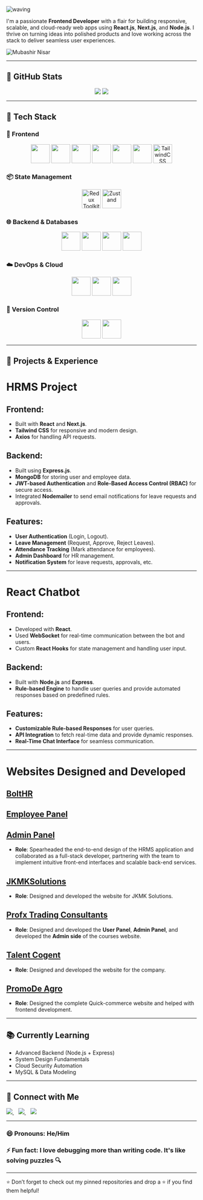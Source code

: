 ![waving](https://capsule-render.vercel.app/api?type=speech&height=300&color=gradient&text=Mubashir%20Nisar&reversal=false&fontAlign=50&animation=blink)

I'm a passionate **Frontend Developer** with a flair for building responsive, scalable, and cloud-ready web apps using **React.js**, **Next.js**, and **Node.js**. I thrive on turning ideas into polished products and love working across the stack to deliver seamless user experiences.

<p align="left"> <img src="https://komarev.com/ghpvc/?username=mubashirnhasir&label=Profile%20views&color=0e75b6&style=flat" alt="Mubashir Nisar" /> </p>

---

## 🚀 GitHub Stats

<p align="center">
  <img src="https://github-readme-stats.vercel.app/api?username=mubashirnhasir&show_icons=true&theme=dark" />
  <img src="https://github-readme-stats.vercel.app/api/top-langs/?username=mubashirnhasir&layout=compact&theme=radical" />
</p>

---

## 🧠 Tech Stack

### 🚧 Frontend
<div align="center">
  <img src="https://cdn.jsdelivr.net/gh/devicons/devicon@latest/icons/react/react-original.svg" height="50" />
  <img src="https://cdn.jsdelivr.net/gh/devicons/devicon@latest/icons/nextjs/nextjs-original.svg" height="50" />
  <img src="https://cdn.jsdelivr.net/gh/devicons/devicon@latest/icons/javascript/javascript-original.svg" height="50" />
  <img src="https://cdn.jsdelivr.net/gh/devicons/devicon@latest/icons/typescript/typescript-original.svg" height="50" />
  <img src="https://cdn.jsdelivr.net/gh/devicons/devicon@latest/icons/html5/html5-original.svg" height="50" />
  <img src="https://cdn.jsdelivr.net/gh/devicons/devicon@latest/icons/css3/css3-original.svg" height="50" />
  <img src="https://cdn.jsdelivr.net/npm/@egoist/tailwindcss-icons@1.9.0/+esm" alt="TailwindCSS" height="50" />
</div>

### 📦 State Management
<div align="center">
  <img src="https://raw.githubusercontent.com/reduxjs/redux/master/logo/logo.png" alt="Redux Toolkit" height="50" />
  <img src="https://raw.githubusercontent.com/pmndrs/zustand/main/docs/logo.png" alt="Zustand" height="50" />
</div>

### 🌐 Backend & Databases
<div align="center">
  <img src="https://cdn.jsdelivr.net/gh/devicons/devicon@latest/icons/nodejs/nodejs-original.svg" height="50" />
  <img src="https://cdn.jsdelivr.net/gh/devicons/devicon@latest/icons/express/express-original.svg" height="50" />
  <img src="https://cdn.jsdelivr.net/gh/devicons/devicon@latest/icons/mongodb/mongodb-original.svg" height="50" />
  <img src="https://cdn.jsdelivr.net/gh/devicons/devicon@latest/icons/mysql/mysql-original.svg" height="50" />
</div>

### ☁️ DevOps & Cloud
<div align="center">
  <img src="https://cdn.jsdelivr.net/gh/devicons/devicon@latest/icons/docker/docker-original.svg" height="50" />
  <img src="https://cdn.jsdelivr.net/gh/devicons/devicon@latest/icons/kubernetes/kubernetes-plain.svg" height="50" />
  <img src="https://cdn.jsdelivr.net/gh/devicons/devicon@latest/icons/amazonwebservices/amazonwebservices-original-wordmark.svg" height="50" />
</div>

### 📂 Version Control
<div align="center">
  <img src="https://cdn.jsdelivr.net/gh/devicons/devicon@latest/icons/git/git-original.svg" height="50" />
  <img src="https://cdn.jsdelivr.net/gh/devicons/devicon@latest/icons/github/github-original.svg" height="50" />
</div>

---

## 💼 Projects & Experience
# HRMS Project

## Frontend:
- Built with **React** and **Next.js**.
- **Tailwind CSS** for responsive and modern design.
- **Axios** for handling API requests.

## Backend:
- Built using **Express.js**.
- **MongoDB** for storing user and employee data.
- **JWT-based Authentication** and **Role-Based Access Control (RBAC)** for secure access.
- Integrated **Nodemailer** to send email notifications for leave requests and approvals.

## Features:
- **User Authentication** (Login, Logout).
- **Leave Management** (Request, Approve, Reject Leaves).
- **Attendance Tracking** (Mark attendance for employees).
- **Admin Dashboard** for HR management.
- **Notification System** for leave requests, approvals, etc.

---

# React Chatbot

## Frontend:
- Developed with **React**.
- Used **WebSocket** for real-time communication between the bot and users.
- Custom **React Hooks** for state management and handling user input.

## Backend:
- Built with **Node.js** and **Express**.
- **Rule-based Engine** to handle user queries and provide automated responses based on predefined rules.

## Features:
- **Customizable Rule-based Responses** for user queries.
- **API Integration** to fetch real-time data and provide dynamic responses.
- **Real-Time Chat Interface** for seamless communication.

---

# Websites Designed and Developed

## [BoltHR](https://bolt-hr.com/)
## [Employee Panel](https://employee.bolt-hr.com/)
## [Admin Panel](https://admin.bolt-hr.com/)
- **Role**: Spearheaded the end-to-end design of the HRMS application and collaborated as a full-stack developer, partnering with the team to implement intuitive front-end interfaces and scalable back-end services.

## [JKMKSolutions](https://jkmksolutions.com/)
- **Role**: Designed and developed the website for JKMK Solutions.
  
## [Profx Trading Consultants](https://profxtradingconsultants.com/)
- **Role**: Designed and developed the **User Panel**, **Admin Panel**, and developed the **Admin side** of the courses website.

## [Talent Cogent](https://talentcogent.com/)
- **Role**: Designed and developed the website for the company.

## [PromoDe Agro](https://promodeagro.com/)
- **Role**: Designed the complete Quick-commerce website and helped with frontend development.


---

## 📚 Currently Learning

- Advanced Backend (Node.js + Express)
- System Design Fundamentals
- Cloud Security Automation
- MySQL & Data Modeling

---

## 🤝 Connect with Me

<a href="https://www.linkedin.com/in/mobashshirnesar/">
  <img src="https://img.shields.io/badge/LinkedIn-Mubashir%20Nisar-0077B5?style=for-the-badge&logo=linkedin&logoColor=white" />
</a>
&nbsp;&nbsp;
<a href="mailto:mubashirnhasir@gmail.com">
  <img src="https://img.shields.io/badge/Email-Contact-yellow?style=for-the-badge&logo=gmail" />
</a>
&nbsp;&nbsp;
<a href="https://www.behance.net/mubashirnhasir">
  <img src="https://img.shields.io/badge/Portfolio-Behance-1769ff?style=for-the-badge&logo=behance&logoColor=white" />
</a>

---

### 😄 Pronouns: He/Him  
### ⚡ Fun fact: I love debugging more than writing code. It's like solving puzzles 🔍

---

⭐️ Don’t forget to check out my pinned repositories and drop a ⭐ if you find them helpful!
